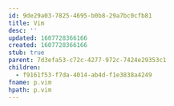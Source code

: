 ```yaml
---
id: 9de29a03-7825-4695-b0b8-29a7bc0cfb81
title: Vim
desc: ''
updated: 1607728366166
created: 1607728366166
stub: true
parent: 7d3efa53-c72c-4277-972c-7424e29353c1
children:
  - f9161f53-f7da-4014-ab4d-f1e3838a4249
fname: p.vim
hpath: p.vim
---
```



